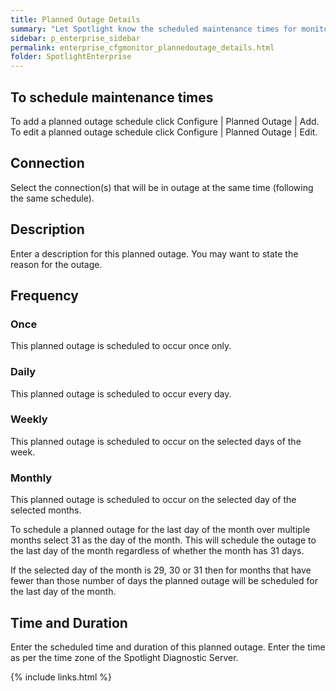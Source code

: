 ```yaml
---
title: Planned Outage Details
summary: "Let Spotlight know the scheduled maintenance times for monitored connections. Spotlight will treat the monitored connections as unavailable at the scheduled times, so will not raise alarms or collect data during the outage period."
sidebar: p_enterprise_sidebar
permalink: enterprise_cfgmonitor_plannedoutage_details.html
folder: SpotlightEnterprise
---
```



## To schedule maintenance times

To add a planned outage schedule click Configure \| Planned Outage \| Add.
To edit a planned outage schedule click Configure \| Planned Outage \| Edit.


## Connection

Select the connection(s) that will be in outage at the same time (following the same schedule).

## Description

Enter a description for this planned outage. You may want to state the reason for the outage.

## Frequency

### Once

This planned outage is scheduled to occur once only.

### Daily

This planned outage is scheduled to occur every day.

### Weekly

This planned outage is scheduled to occur on the selected days of the week.

### Monthly

This planned outage is scheduled to occur on the selected day of the selected months.

To schedule a planned outage for the last day of the month over multiple months select 31 as the day of the month. This will schedule the outage to the last day of the month regardless of whether the month has 31 days.

If the selected day of the month is 29, 30 or 31 then for months that have fewer than those number of days the planned outage will be scheduled for the last day of the month.


## Time and Duration

Enter the scheduled time and duration of this planned outage.
Enter the time as per the time zone of the Spotlight Diagnostic Server.

 {% include links.html %}
